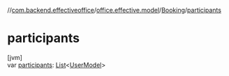 //[com.backend.effectiveoffice](../../../index.md)/[office.effective.model](../index.md)/[Booking](index.md)/[participants](participants.md)

# participants

[jvm]\
var [participants](participants.md): [List](https://kotlinlang.org/api/latest/jvm/stdlib/kotlin.collections/-list/index.html)&lt;[UserModel](../-user-model/index.md)&gt;
